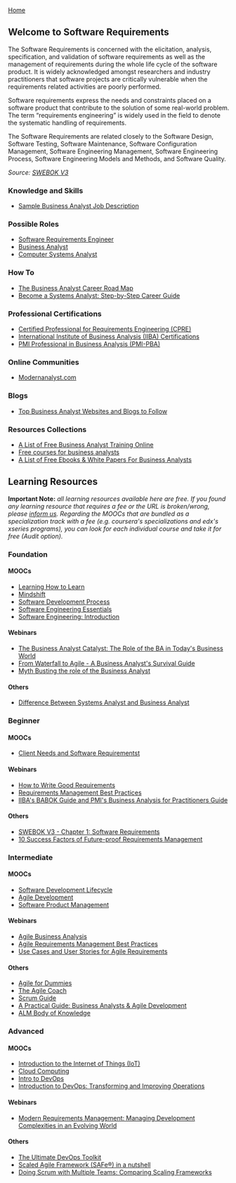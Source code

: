 [Home](index.md)
## Welcome to Software Requirements

The Software Requirements is concerned with the elicitation, analysis, specification, and validation of software requirements as well as the management of requirements during the whole life cycle of the software product. It is widely acknowledged amongst researchers and industry practitioners that software projects are critically vulnerable when the requirements related activities are poorly performed.

Software requirements express the needs and constraints placed on a software product that contribute to the solution of some real-world problem. The term “requirements engineering” is widely used in the field to denote the systematic handling of requirements.

The Software Requirements are related closely to the Software Design, Software Testing, Software Maintenance, Software Configuration Management, Software Engineering Management, Software Engineering Process, Software Engineering Models and Methods, and Software
Quality.

*Source: [SWEBOK V3](https://www.computer.org/web/swebok/v3)*

### Knowledge and Skills

- [Sample Business Analyst Job Description](https://business.linkedin.com/talent-solutions/job-descriptions/business-analyst)

### Possible Roles

- [Software Requirements Engineer](https://en.wikipedia.org/wiki/Requirements_engineering)
- [Business Analyst](https://www.iiba.org/professional-development/career-centre/what-is-business-analysis/)
- [Computer Systems Analyst](https://www.fieldengineer.com/skills/computer-systems-analyst)

### How To

- [The Business Analyst Career Road Map](https://www.iiba.org/professional-development/knowledge-centre/articles/roles-ba-career-road-map/)
- [Become a Systems Analyst: Step-by-Step Career Guide](https://study.com/articles/Become_a_Systems_Analyst_Step-by-Step_Career_Guide.html)

### Professional Certifications

- [Certified Professional for Requirements Engineering (CPRE)](https://www.ireb.org/en/cpre/)
- [International Institute of Business Analysis (IIBA) Certifications](http://www.iiba.org/Certification-Recognition.aspx)
- [PMI Professional in Business Analysis (PMI-PBA)](https://www.pmi.org/certifications/types/business-analysis-pba)

### Online Communities

- [Modernanalyst.com](http://www.modernanalyst.com/Home.aspx)

### Blogs

- [Top Business Analyst Websites and Blogs to Follow](https://businessanalystlearnings.com/blog/2013/1/12/top-6-business-analyst-websites-and-blogs-to-follow)

### Resources Collections

- [A List of Free Business Analyst Training Online](https://businessanalystlearnings.com/blog/2013/1/20/a-list-of-free-business-analyst-training-online)
- [Free courses for business analysts](https://businessanalystlearnings.com/free-courses-for-business-analysts/)
- [A List of Free Ebooks & White Papers For Business Analysts](https://businessanalystlearnings.com/blog/2014/12/5/a-list-of-free-ebooks-white-papers-for-business-analysts)

## Learning Resources

**Important Note:** *all learning resources available here are free. If you found any learning resource that requires a fee or the URL is broken/wrong, please [inform us](https://github.com/ayshahrah/seg/issues). Regarding the MOOCs that are bundled as a specialization track with a fee (e.g. coursera's specializations and edx's xseries programs), you can look for each individual course and take it for free (Audit option).*

### Foundation

#### MOOCs

- [Learning How to Learn](https://www.coursera.org/learn/learning-how-to-learn)
- [Mindshift](https://www.coursera.org/learn/mindshift)
- [Software Development Process](https://www.udacity.com/course/software-development-process--ud805)
- [Software Engineering Essentials](https://www.edx.org/course/software-engineering-essentials-tumx-seecx-0)
- [Software Engineering: Introduction](https://www.edx.org/course/software-engineering-introduction-ubcx-softeng1x)

#### Webinars

- [The Business Analyst Catalyst: The Role of the BA in Today's Business World](https://www.youtube.com/watch?v=n_39RcB9UyY)
- [From Waterfall to Agile - A Business Analyst's Survival Guide](https://www.youtube.com/watch?v=UVqmbpIQXkw)
- [Myth Busting the role of the Business Analyst](https://www.youtube.com/watch?v=VmYdtWYwZDY)

#### Others

- [Difference Between Systems Analyst and Business Analyst](http://www.modernanalyst.com/Resources/Articles/tabid/115/ID/185/Difference-Between-Systems-Analyst-and-Business-Analyst.aspx)

### Beginner

#### MOOCs

- [Client Needs and Software Requirementst](https://www.coursera.org/learn/client-needs-and-software-requirements)

#### Webinars

- [How to Write Good Requirements](http://www.jamasoftware.com/resource/webinar-write-good-requirements/)
- [Requirements Management Best Practices](https://www.youtube.com/watch?v=7vx6RDydAPo)
- [IIBA's BABOK Guide and PMI's Business Analysis for Practitioners Guide](https://www.youtube.com/watch?v=45Bqb9rhdiY)

#### Others

- [SWEBOK V3 - Chapter 1: Software Requirements](https://www.computer.org/web/swebok/v3)
- [10 Success Factors of Future-proof Requirements Management](https://content.intland.com/requirements-management/10-success-factors-of-future-proof-requirements-management)

### Intermediate

#### MOOCs

- [Software Development Lifecycle](https://www.coursera.org/specializations/software-development-lifecycle)
- [Agile Development](https://www.coursera.org/specializations/agile-development)
- [Software Product Management](https://www.coursera.org/specializations/product-management)

#### Webinars

- [Agile Business Analysis](https://youtu.be/xFC0ODFHvzA)
- [Agile Requirements Management Best Practices](https://www.youtube.com/watch?v=HQizMS04A7s)
- [Use Cases and User Stories for Agile Requirements](https://www.youtube.com/watch?v=NB2ZB6DOrlM)

#### Others

- [Agile for Dummies](https://www-01.ibm.com/marketing/iwm/dre/signup?source=mrs-form-334&S_PKG=ov3282)
- [The Agile Coach](https://www.atlassian.com/agile)
- [Scrum Guide](http://www.scrumguides.org/)
- [A Practical Guide: Business Analysts & Agile Development](http://web.accompa.com/white-paper-business-analysis-agile-development/)
- [ALM Body of Knowledge](http://www.almbok.com/start)

### Advanced

#### MOOCs

- [Introduction to the Internet of Things (IoT)](https://www.edx.org/course/introduction-to-the-internet-of-things-iot-1)
- [Cloud Computing](https://www.coursera.org/specializations/cloud-computing)
- [Intro to DevOps](https://www.udacity.com/course/intro-to-devops--ud611)
- [Introduction to DevOps: Transforming and Improving Operations](https://www.edx.org/course/introduction-to-devops-transforming-and-improving-operations)

#### Webinars

- [Modern Requirements Management: Managing Development Complexities in an Evolving World](https://www.blueprintsys.com/content/modern-requirements-management-webinar)

#### Others

- [The Ultimate DevOps Toolkit](https://www.appdynamics.com/lp/devops-toolkit/)
- [Scaled Agile Framework (SAFe®) in a nutshell](https://intland.com/blog/agile/safe/scaled-agile-framework-safe-in-a-nutshell/)
- [Doing Scrum with Multiple Teams: Comparing Scaling Frameworks](https://www.infoq.com/articles/scrum-multiple-teams-frameworks)

